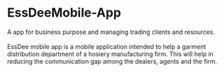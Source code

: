 # EssDeeMobile-App
A app for business purpose and managing trading clients and resources.<br/><br/>
EssDee mobile app is a mobile application intended to help a garment distribution department of a hosiery manufacturing firm. This will help in reducing the communication gap among the dealers, agents and the firm.


